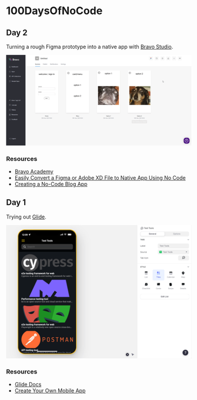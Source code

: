 # 100DaysOfNoCode

## Day 2

Turning a rough Figma prototype into a native app with [Bravo Studio](https://www.bravostudio.app/).

<img src="https://github.com/EmElkan/100DaysOfNoCode/blob/main/images/nc_day2.gif" alt="Gif of rough demo app designed in Figma and exported to Bravo Studio">

### Resources

- [Bravo Academy](https://www.bravostudio.app/bravo-academy)
- [Easily Convert a Figma or Adobe XD File to Native App Using No Code](https://www.youtube.com/watch?v=A_Ih0ETwMa0)
- [Creating a No-Code Blog App](https://www.youtube.com/watch?v=L9PsIwutYHk&t=3066s)


## Day 1

Trying out [Glide](https://www.glideapps.com/).

<img src="https://github.com/EmElkan/100DaysOfNoCode/blob/main/images/nc_day1.gif" alt="Gif test tools app created in Glideapps">

### Resources

- [Glide Docs](https://docs.glideapps.com/all/start-here/welcome)
- [Create Your Own Mobile App](https://www.youtube.com/watch?v=lvTagti-ono)
